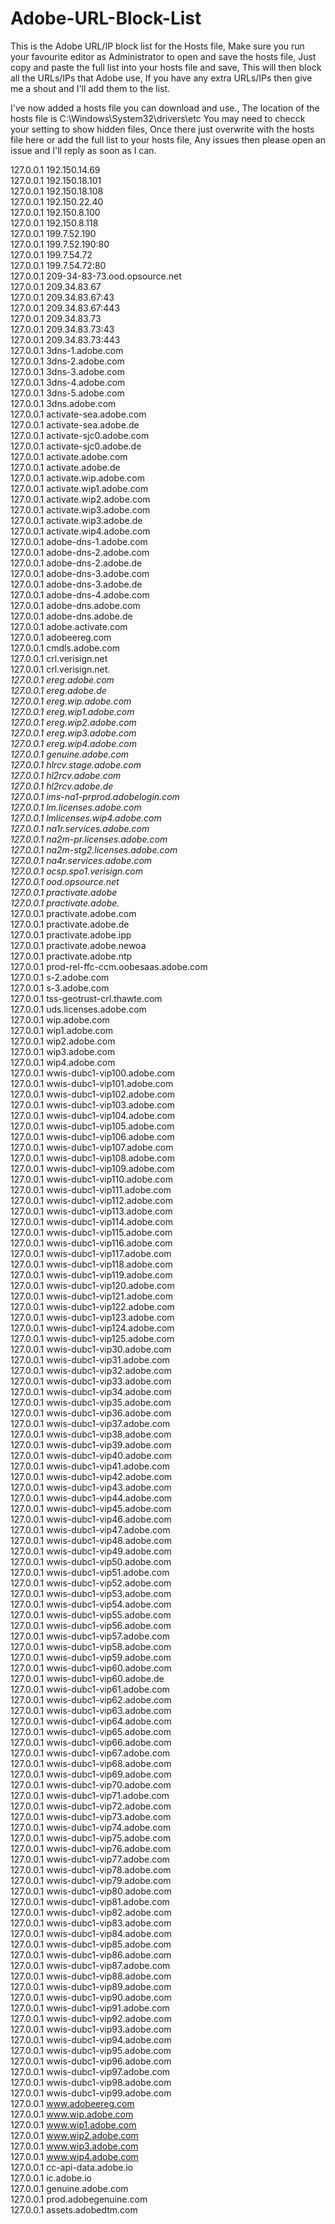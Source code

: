 # Adobe-URL-Block-List
This is the Adobe URL/IP block list for the Hosts file,
Make sure you run your favourite editor as Administrator to open and save the hosts file,
Just copy and paste the full list into your hosts file and save, This will then block all the URLs/IPs that Adobe use,
If you have any extra URLs/IPs then give me a shout and I'll add them to the list.

I've now added a hosts file you can download and use.,
The location of the hosts file is C:\Windows\System32\drivers\etc
You may need to checck your setting to show hidden files, Once there just overwrite with the hosts file here or add the full list to your hosts file,
Any issues then please open an issue and I'll reply as soon as I can.

127.0.0.1 192.150.14.69<br>
127.0.0.1 192.150.18.101<br>
127.0.0.1 192.150.18.108<br>
127.0.0.1 192.150.22.40<br>
127.0.0.1 192.150.8.100<br>
127.0.0.1 192.150.8.118<br>
127.0.0.1 199.7.52.190<br>
127.0.0.1 199.7.52.190:80<br>
127.0.0.1 199.7.54.72<br>
127.0.0.1 199.7.54.72:80<br>
127.0.0.1 209-34-83-73.ood.opsource.net<br>
127.0.0.1 209.34.83.67<br>
127.0.0.1 209.34.83.67:43<br>
127.0.0.1 209.34.83.67:443<br>
127.0.0.1 209.34.83.73<br>
127.0.0.1 209.34.83.73:43<br>
127.0.0.1 209.34.83.73:443<br>
127.0.0.1 3dns-1.adobe.com<br>
127.0.0.1 3dns-2.adobe.com<br>
127.0.0.1 3dns-3.adobe.com<br>
127.0.0.1 3dns-4.adobe.com<br>
127.0.0.1 3dns-5.adobe.com<br>
127.0.0.1 3dns.adobe.com<br>
127.0.0.1 activate-sea.adobe.com<br>
127.0.0.1 activate-sea.adobe.de<br>
127.0.0.1 activate-sjc0.adobe.com<br>
127.0.0.1 activate-sjc0.adobe.de<br>
127.0.0.1 activate.adobe.com<br>
127.0.0.1 activate.adobe.de<br>
127.0.0.1 activate.wip.adobe.com<br>
127.0.0.1 activate.wip1.adobe.com<br>
127.0.0.1 activate.wip2.adobe.com<br>
127.0.0.1 activate.wip3.adobe.com<br>
127.0.0.1 activate.wip3.adobe.de<br>
127.0.0.1 activate.wip4.adobe.com<br>
127.0.0.1 adobe-dns-1.adobe.com<br>
127.0.0.1 adobe-dns-2.adobe.com<br>
127.0.0.1 adobe-dns-2.adobe.de<br>
127.0.0.1 adobe-dns-3.adobe.com<br>
127.0.0.1 adobe-dns-3.adobe.de<br>
127.0.0.1 adobe-dns-4.adobe.com<br>
127.0.0.1 adobe-dns.adobe.com<br>
127.0.0.1 adobe-dns.adobe.de<br>
127.0.0.1 adobe.activate.com<br>
127.0.0.1 adobeereg.com<br>
127.0.0.1 cmdls.adobe.com<br>
127.0.0.1 crl.verisign.net<br>
127.0.0.1 crl.verisign.net.*<br>
127.0.0.1 ereg.adobe.com<br>
127.0.0.1 ereg.adobe.de<br>
127.0.0.1 ereg.wip.adobe.com<br>
127.0.0.1 ereg.wip1.adobe.com<br>
127.0.0.1 ereg.wip2.adobe.com<br>
127.0.0.1 ereg.wip3.adobe.com<br>
127.0.0.1 ereg.wip4.adobe.com<br>
127.0.0.1 genuine.adobe.com<br>
127.0.0.1 hlrcv.stage.adobe.com<br>
127.0.0.1 hl2rcv.adobe.com<br>
127.0.0.1 hl2rcv.adobe.de<br>
127.0.0.1 ims-na1-prprod.adobelogin.com<br>
127.0.0.1 lm.licenses.adobe.com<br>
127.0.0.1 lmlicenses.wip4.adobe.com<br>
127.0.0.1 na1r.services.adobe.com<br>
127.0.0.1 na2m-pr.licenses.adobe.com<br>
127.0.0.1 na2m-stg2.licenses.adobe.com<br>
127.0.0.1 na4r.services.adobe.com<br>
127.0.0.1 ocsp.spo1.verisign.com<br>
127.0.0.1 ood.opsource.net<br>
127.0.0.1 practivate.adobe<br>
127.0.0.1 practivate.adobe.*<br>
127.0.0.1 practivate.adobe.com<br>
127.0.0.1 practivate.adobe.de<br>
127.0.0.1 practivate.adobe.ipp<br>
127.0.0.1 practivate.adobe.newoa<br>
127.0.0.1 practivate.adobe.ntp<br>
127.0.0.1 prod-rel-ffc-ccm.oobesaas.adobe.com<br>
127.0.0.1 s-2.adobe.com<br>
127.0.0.1 s-3.adobe.com<br>
127.0.0.1 tss-geotrust-crl.thawte.com<br>
127.0.0.1 uds.licenses.adobe.com<br>
127.0.0.1 wip.adobe.com<br>
127.0.0.1 wip1.adobe.com<br>
127.0.0.1 wip2.adobe.com<br>
127.0.0.1 wip3.adobe.com<br>
127.0.0.1 wip4.adobe.com<br>
127.0.0.1 wwis-dubc1-vip100.adobe.com<br>
127.0.0.1 wwis-dubc1-vip101.adobe.com<br>
127.0.0.1 wwis-dubc1-vip102.adobe.com<br>
127.0.0.1 wwis-dubc1-vip103.adobe.com<br>
127.0.0.1 wwis-dubc1-vip104.adobe.com<br>
127.0.0.1 wwis-dubc1-vip105.adobe.com<br>
127.0.0.1 wwis-dubc1-vip106.adobe.com<br>
127.0.0.1 wwis-dubc1-vip107.adobe.com<br>
127.0.0.1 wwis-dubc1-vip108.adobe.com<br>
127.0.0.1 wwis-dubc1-vip109.adobe.com<br>
127.0.0.1 wwis-dubc1-vip110.adobe.com<br>
127.0.0.1 wwis-dubc1-vip111.adobe.com<br>
127.0.0.1 wwis-dubc1-vip112.adobe.com<br>
127.0.0.1 wwis-dubc1-vip113.adobe.com<br>
127.0.0.1 wwis-dubc1-vip114.adobe.com<br>
127.0.0.1 wwis-dubc1-vip115.adobe.com<br>
127.0.0.1 wwis-dubc1-vip116.adobe.com<br>
127.0.0.1 wwis-dubc1-vip117.adobe.com<br>
127.0.0.1 wwis-dubc1-vip118.adobe.com<br>
127.0.0.1 wwis-dubc1-vip119.adobe.com<br>
127.0.0.1 wwis-dubc1-vip120.adobe.com<br>
127.0.0.1 wwis-dubc1-vip121.adobe.com<br>
127.0.0.1 wwis-dubc1-vip122.adobe.com<br>
127.0.0.1 wwis-dubc1-vip123.adobe.com<br>
127.0.0.1 wwis-dubc1-vip124.adobe.com<br>
127.0.0.1 wwis-dubc1-vip125.adobe.com<br>
127.0.0.1 wwis-dubc1-vip30.adobe.com<br>
127.0.0.1 wwis-dubc1-vip31.adobe.com<br>
127.0.0.1 wwis-dubc1-vip32.adobe.com<br>
127.0.0.1 wwis-dubc1-vip33.adobe.com<br>
127.0.0.1 wwis-dubc1-vip34.adobe.com<br>
127.0.0.1 wwis-dubc1-vip35.adobe.com<br>
127.0.0.1 wwis-dubc1-vip36.adobe.com<br>
127.0.0.1 wwis-dubc1-vip37.adobe.com<br>
127.0.0.1 wwis-dubc1-vip38.adobe.com<br>
127.0.0.1 wwis-dubc1-vip39.adobe.com<br>
127.0.0.1 wwis-dubc1-vip40.adobe.com<br>
127.0.0.1 wwis-dubc1-vip41.adobe.com<br>
127.0.0.1 wwis-dubc1-vip42.adobe.com<br>
127.0.0.1 wwis-dubc1-vip43.adobe.com<br>
127.0.0.1 wwis-dubc1-vip44.adobe.com<br>
127.0.0.1 wwis-dubc1-vip45.adobe.com<br>
127.0.0.1 wwis-dubc1-vip46.adobe.com<br>
127.0.0.1 wwis-dubc1-vip47.adobe.com<br>
127.0.0.1 wwis-dubc1-vip48.adobe.com<br>
127.0.0.1 wwis-dubc1-vip49.adobe.com<br>
127.0.0.1 wwis-dubc1-vip50.adobe.com<br>
127.0.0.1 wwis-dubc1-vip51.adobe.com<br>
127.0.0.1 wwis-dubc1-vip52.adobe.com<br>
127.0.0.1 wwis-dubc1-vip53.adobe.com<br>
127.0.0.1 wwis-dubc1-vip54.adobe.com<br>
127.0.0.1 wwis-dubc1-vip55.adobe.com<br>
127.0.0.1 wwis-dubc1-vip56.adobe.com<br>
127.0.0.1 wwis-dubc1-vip57.adobe.com<br>
127.0.0.1 wwis-dubc1-vip58.adobe.com<br>
127.0.0.1 wwis-dubc1-vip59.adobe.com<br>
127.0.0.1 wwis-dubc1-vip60.adobe.com<br>
127.0.0.1 wwis-dubc1-vip60.adobe.de<br>
127.0.0.1 wwis-dubc1-vip61.adobe.com<br>
127.0.0.1 wwis-dubc1-vip62.adobe.com<br>
127.0.0.1 wwis-dubc1-vip63.adobe.com<br>
127.0.0.1 wwis-dubc1-vip64.adobe.com<br>
127.0.0.1 wwis-dubc1-vip65.adobe.com<br>
127.0.0.1 wwis-dubc1-vip66.adobe.com<br>
127.0.0.1 wwis-dubc1-vip67.adobe.com<br>
127.0.0.1 wwis-dubc1-vip68.adobe.com<br>
127.0.0.1 wwis-dubc1-vip69.adobe.com<br>
127.0.0.1 wwis-dubc1-vip70.adobe.com<br>
127.0.0.1 wwis-dubc1-vip71.adobe.com<br>
127.0.0.1 wwis-dubc1-vip72.adobe.com<br>
127.0.0.1 wwis-dubc1-vip73.adobe.com<br>
127.0.0.1 wwis-dubc1-vip74.adobe.com<br>
127.0.0.1 wwis-dubc1-vip75.adobe.com<br>
127.0.0.1 wwis-dubc1-vip76.adobe.com<br>
127.0.0.1 wwis-dubc1-vip77.adobe.com<br>
127.0.0.1 wwis-dubc1-vip78.adobe.com<br>
127.0.0.1 wwis-dubc1-vip79.adobe.com<br>
127.0.0.1 wwis-dubc1-vip80.adobe.com<br>
127.0.0.1 wwis-dubc1-vip81.adobe.com<br>
127.0.0.1 wwis-dubc1-vip82.adobe.com<br>
127.0.0.1 wwis-dubc1-vip83.adobe.com<br>
127.0.0.1 wwis-dubc1-vip84.adobe.com<br>
127.0.0.1 wwis-dubc1-vip85.adobe.com<br>
127.0.0.1 wwis-dubc1-vip86.adobe.com<br>
127.0.0.1 wwis-dubc1-vip87.adobe.com<br>
127.0.0.1 wwis-dubc1-vip88.adobe.com<br>
127.0.0.1 wwis-dubc1-vip89.adobe.com<br>
127.0.0.1 wwis-dubc1-vip90.adobe.com<br>
127.0.0.1 wwis-dubc1-vip91.adobe.com<br>
127.0.0.1 wwis-dubc1-vip92.adobe.com<br>
127.0.0.1 wwis-dubc1-vip93.adobe.com<br>
127.0.0.1 wwis-dubc1-vip94.adobe.com<br>
127.0.0.1 wwis-dubc1-vip95.adobe.com<br>
127.0.0.1 wwis-dubc1-vip96.adobe.com<br>
127.0.0.1 wwis-dubc1-vip97.adobe.com<br>
127.0.0.1 wwis-dubc1-vip98.adobe.com<br>
127.0.0.1 wwis-dubc1-vip99.adobe.com<br>
127.0.0.1 www.adobeereg.com<br>
127.0.0.1 www.wip.adobe.com<br>
127.0.0.1 www.wip1.adobe.com<br>
127.0.0.1 www.wip2.adobe.com<br>
127.0.0.1 www.wip3.adobe.com<br>
127.0.0.1 www.wip4.adobe.com<br>
127.0.0.1 cc-api-data.adobe.io<br>
127.0.0.1 ic.adobe.io<br>
127.0.0.1 genuine.adobe.com<br>
127.0.0.1 prod.adobegenuine.com<br>
127.0.0.1 assets.adobedtm.com<br>
